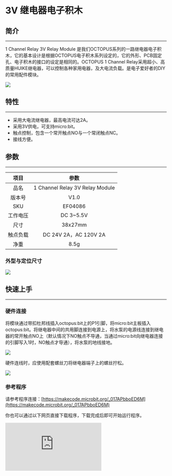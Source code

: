 # 3V 继电器电子积木

## 简介
---

1 Channel Relay 3V Relay Module 是我们OCTOPUS系列的一路继电器电子积木，它的基本设计是根据OCTOPUS电子积木系列设定的，它的外形、PCB固定孔、电子积木的接口的设定是相同的。OCTOPUS 1 Channel Relay采用超小、高质量HUIKE继电器，可以控制各种家用电器，及大电流负载。是电子爱好者的DIY的常用配件模块。



![](https://wiki-media-ef.oss-cn-hongkong.aliyuncs.com/docs/microbit/sensor/octopus-sensors/output/images/04086_01.png)



## 特性
---
- 采用大电流继电器，最高电流可达2A。
- 采用3V供电，可支持micro:bit。
- 触点控制，包含一个常开触点NO与一个常闭触点NC。
- 接线方便。

## 参数
---

项目 | 参数
:-: | :-:
品名|1 Channel Relay 3V Relay Module
版本号|V1.0
SKU| EF04086
工作电压|DC 3~5.5V
尺寸|38x27mm
触点负载|DC 24V 2A，AC 120V 2A
净重|8.5g

### 外型与定位尺寸



![](https://wiki-media-ef.oss-cn-hongkong.aliyuncs.com/docs/microbit/sensor/octopus-sensors/output/images/04086_02.png)




## 快速上手
---
### 硬件连接

将模块通过带扣杜邦线插入octopus:bit上的P1引脚，将micro:bit主板插入octopus:bit。将继电器中间的共用脚连接到电源上，将水泵的电源线连接到继电器的常开触点NO上（默认情况下NO触点不导通，当通过micro:bit向继电器连接的引脚写入1时，NO触点才导通），将水泵的地线接地。



![](https://wiki-media-ef.oss-cn-hongkong.aliyuncs.com/docs/microbit/sensor/octopus-sensors/output/images/04086_03.png)


硬件连线时，应使用配套螺丝刀将继电器端子上的螺丝拧松。

![](https://wiki-media-ef.oss-cn-hongkong.aliyuncs.com/docs/microbit/sensor/octopus-sensors/output/images/smart_home_kit_case_05_06.png)


### 参考程序

请参考程序连接：[https://makecode.microbit.org/_017APbboED6M](https://makecode.microbit.org/_017APbboED6M)

你也可以通过以下网页直接下载程序，下载完成后即可开始运行程序。

<div
    style={{
        position: 'relative',
        paddingBottom: '60%',
        overflow: 'hidden',
    }}
>
    <iframe
        src="https://makecode.microbit.org/_017APbboED6M"
        frameborder="0"
        sandbox="allow-popups allow-forms allow-scripts allow-same-origin"
        style={{
            position: 'absolute',
            width: '100%',
            height: '100%',
        }}
    />
</div>
---

### 结果
按下按钮A，写入1，NO（常开触点导通），水泵开始工作

按下按钮B，写入0，NC（常闭触点导通），水泵停止工作

常开触点吸合，常闭触点断开。


## Python 编程

### 步骤 1
下载压缩包并解压[Octopus_MicroPython-master](https://github.com/lionyhw/Octopus_MicroPython/archive/master.zip)
打开[Python editor](https://python.microbit.org/v/2.0)

![](https://wiki-media-ef.oss-cn-hongkong.aliyuncs.com/docs/microbit/sensor/octopus-sensors/output/images/05001_07.png)

为了给3V继电器编程，我们需要添加relay.py。点击Load/Save，然后点击Show Files（1）下拉菜单，再点击Add file在本地找到下载并解压完成的Octopus_MicroPython-master文件夹，从中选择relay.py添加进来。

![](https://wiki-media-ef.oss-cn-hongkong.aliyuncs.com/docs/microbit/sensor/octopus-sensors/output/images/05001_08.png)
![](https://wiki-media-ef.oss-cn-hongkong.aliyuncs.com/docs/microbit/sensor/octopus-sensors/output/images/05001_09.png)
![](https://wiki-media-ef.oss-cn-hongkong.aliyuncs.com/docs/microbit/sensor/octopus-sensors/output/images/04086_10.png)

### 步骤 2
### 参考程序
```
from microbit import *
from relay import *

l = RELAY(pin1)
while True:
    l.set_relay(1)
    sleep(1000)
    l.set_relay(0)
    sleep(1000)
```


### 结果
- 继电器每一秒切换一次状态。






## 常见问题
